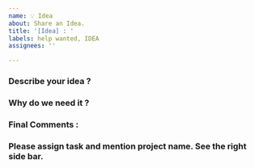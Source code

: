 ```yaml
---
name: 💡 Idea 
about: Share an Idea. 
title: '[Idea] : '
labels: help wanted, IDEA
assignees: ''

---
```

<!-- DO NOT DELETE 
validate_template=true
template_path=.github/ISSUE_TEMPLATE/Ideas.md
-->

### Describe your idea ? 
<!-- What is it about? -->


### Why do we need it ?
<!-- Is it optimizing something -->

### Final Comments : 


### Please assign task and mention project name. See the right side bar.